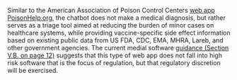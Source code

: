 Similar to the American Association of Poison Control Centers [web app PoisonHelp.org](https://www.poisonhelp.org), the chatbot does not make a medical diagnosis, but rather serves as a triage tool aimed at reducing the burden of minor cases on healthcare systems, while providing vaccine-specific side effect information based on existing public data from US FDA, CDC, EMA, MHRA, Lareb, and other government agencies. The current medial software [guidance (Section V.B. on page 12)](https://www.fda.gov/regulatory-information/search-fda-guidance-documents/policy-device-software-functions-and-mobile-medical-applications) suggests that this type of web app does not fall into high risk software that is the focus of regulation, but that regulatory discretion will be exercised.
<br>
